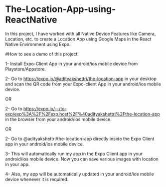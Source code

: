 # The-Location-App-using-ReactNative
In this project, I have worked with all Native Device Features like Camera, Location, etc. to create a Location App using Google Maps in the React Native Environment using Expo.

#How to see a demo of this project:

1- Install Expo-Client App in your android/ios mobile device from Playstore/Appstore.

2- Go to https://expo.io/@adityakshettri/the-location-app in your desktop and scan the QR code from your Expo-client App in your android/ios mobile device.

OR

2- Go to https://expo.io/--/to-exp/exp%3A%2F%2Fexp.host%2F%40adityakshettri%2Fthe-location-app in the browser from your android/ios mobile device.

OR

2- Go to @adityakshettri/the-location-app directly inside the Expo Client app in your android/ios mobile device.

3- This will automatically run my app in the Expo Client app in your android/ios mobile device. Now you can save various images with location in your app. 

4- Also, my app will be automatically updated in your android/ios mobile device whenever it is required.
